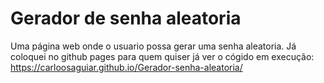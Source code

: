 # Gerador de senha aleatoria
 Uma página web onde o usuario possa gerar uma senha aleatoria.
 Já coloquei no github pages para quem quiser já ver o cógido em execução: https://carloosaguiar.github.io/Gerador-senha-aleatoria/
